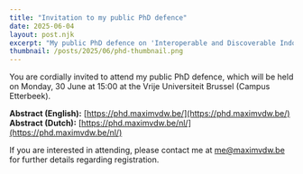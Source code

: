 ```yaml
---
title: "Invitation to my public PhD defence"
date: 2025-06-04
layout: post.njk
excerpt: "My public PhD defence on 'Interoperable and Discoverable Indoor Positioning Systems' will take place on the 30th of June at 15:00"
thumbnail: /posts/2025/06/phd-thumbnail.png
---
```


You are cordially invited to attend my public PhD defence, which will be held on Monday, 30 June at 15:00 at the Vrije Universiteit Brussel (Campus Etterbeek).

**Abstract (English):** [https://phd.maximvdw.be/](https://phd.maximvdw.be/)  
**Abstract (Dutch):** [https://phd.maximvdw.be/nl/](https://phd.maximvdw.be/nl/)

If you are interested in attending, please contact me at [me@maximvdw.be](mailto:me@maximvdw.be) for further details regarding registration.

